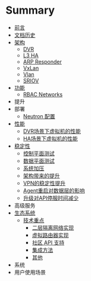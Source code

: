 # Summary

* [前言](README.md)
* [文档历史](src/revision.md)
* [架构](src/architecture/preface.md)
   * [DVR](src/architecture/dvr.md)
   * [L3 HA](src/architecture/l3_ha.md)
   * [ARP Responder](src/architecture/arp_responder.md)
   * [VxLan](src/architecture/vxlan.md)
   * [Vlan](src/architecture/vlan.md)
   * [SRIOV](src/architecture/sriov.md)
* [功能](src/funcs/preface.md)
   * [RBAC Networks](src/funcs/rbac_networks.md)
* 提升
* 部署
   * [Neutron 配置](neutron_conf.md)
* [性能](src/performance/preface.md)
   * [DVR场景下虚拟机的性能](src/performance/dvr.md)
   * [HA场景下虚拟机的性能](src/performance/ha.md)
* [稳定性](src/stability/preface.md)
   * [控制平面测试](src/stability/rally.md)
   * [数据平面测试](src/stability/shaker.md)
   * [系统加压](src/stability/stress.md)
   * [架构带来的提升](src/stability/arch.md)
   * [VPN的稳定性提升](src/stability/vpn.md)
   * [Agent重启对数据层的影响](src/stability/agent_restart.md)
   * [升级对API停服时间减少](src/stability/upgrade.md)
* 高级服务
* [生态系统](src/ecosystem/preface.md)
   * [技术重点](src/ecosystem/technical_concerns.md)
       * [二层隔离网络实现](src/ecosystem/technical_concerns/l2_implementation.md)
       * [虚拟路由器实现](src/ecosystem/technical_concerns/virtual_router.md)
       * [社区 API 支持](src/ecosystem/technical_concerns/community_api.md)
       * [集成方法](src/ecosystem/technical_concerns/integration.md)
       * [其他](src/ecosystem/technical_concerns/others.md)
* 系统
* 用户使用场景

